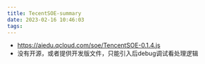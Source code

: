 ```yaml
---
title: TecentSOE-summary
date: 2023-02-16 10:46:03
tags:
---
```

- https://aiedu.qcloud.com/soe/TencentSOE-0.1.4.js
- 没有开源，或者提供开发版文件，只能引入后debug调试看处理逻辑